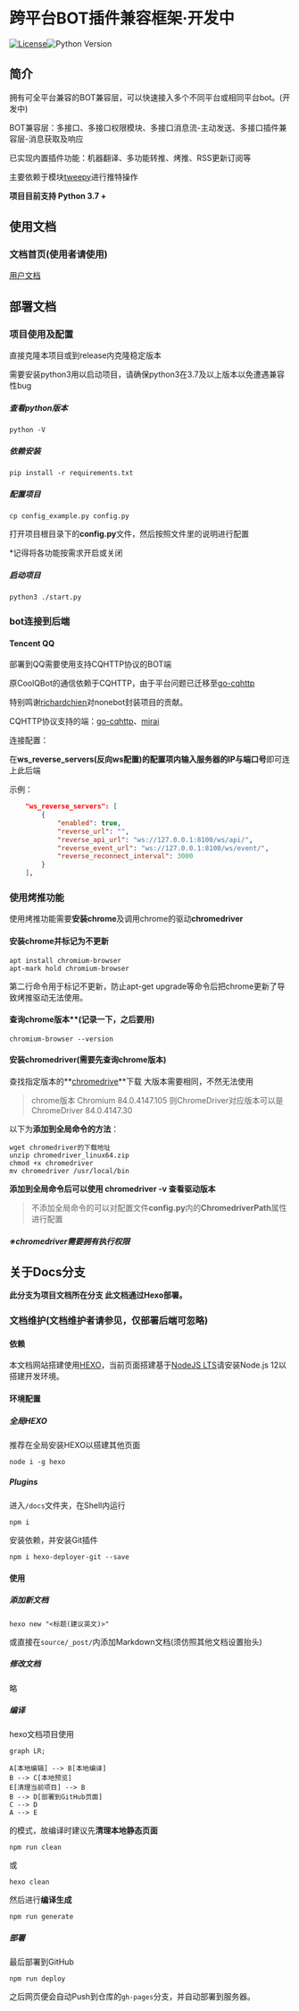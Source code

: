 # 跨平台BOT插件兼容框架·开发中
[![License](https://img.shields.io/github/license/richardchien/nonebot.svg)](LICENSE)![Python Version](https://img.shields.io/badge/python-3.7+-blue.svg)

## 简介

拥有可全平台兼容的BOT兼容层，可以快速接入多个不同平台或相同平台bot。(开发中)

BOT兼容层：多接口、多接口权限模块、多接口消息流-主动发送、多接口插件兼容层-消息获取及响应

已实现内置插件功能：机器翻译、多功能转推、烤推、RSS更新订阅等

主要依赖于模块[tweepy](https://github.com/tweepy/tweepy)进行推特操作

**项目目前支持 Python 3.7 +**



## 使用文档

### 文档首页(使用者请使用)

[用户文档](https://chenxuan353.github.io/tweetTobot/)



## 部署文档

### 项目使用及配置

直接克隆本项目或到release内克隆稳定版本

需要安装python3用以启动项目，请确保python3在3.7及以上版本以免遭遇兼容性bug

##### 查看python版本

```shell
python -V
```

##### 依赖安装

```shell
pip install -r requirements.txt
```

##### 配置项目

```
cp config_example.py config.py
```

打开项目根目录下的**config.py**文件，然后按照文件里的说明进行配置

*记得将各功能按需求开启或关闭

##### 启动项目

```shell
python3 ./start.py
```



### bot连接到后端

#### Tencent QQ

部署到QQ需要使用支持CQHTTP协议的BOT端

原CoolQBot的通信依赖于CQHTTP，由于平台问题已迁移至[go-cqhttp](https://github.com/Mrs4s/go-cqhttp)

特别鸣谢[richardchien](https://github.com/richardchien)对nonebot封装项目的贡献。

CQHTTP协议支持的端：[go-cqhttp](https://github.com/yyuueexxiinngg/cqhttp-mirai)、[mirai](https://github.com/yyuueexxiinngg/cqhttp-mirai)

连接配置：

在**ws_reverse_servers(反向ws配置)**的配置项内**输入服务器的IP与端口号**即可连上此后端

示例：

```json
    "ws_reverse_servers": [
        {
            "enabled": true, 
            "reverse_url": "", 
            "reverse_api_url": "ws://127.0.0.1:8100/ws/api/", 
            "reverse_event_url": "ws://127.0.0.1:8100/ws/event/", 
            "reverse_reconnect_interval": 3000
        }
    ], 
```



### 使用烤推功能

使用烤推功能需要**安装chrome**及调用chrome的驱动**chromedriver**

#### **安装chrome**并标记为不更新

```shell
apt install chromium-browser
apt-mark hold chromium-browser
```

第二行命令用于标记不更新，防止apt-get upgrade等命令后把chrome更新了导致烤推驱动无法使用。

#### 查询chrome版本**(记录一下，之后要用)

```
chromium-browser --version
```

#### 安装**chromedriver**(需要先查询chrome版本)

查找指定版本的**[chromedrive](https://chromedriver.storage.googleapis.com/index.html)**下载 大版本需要相同，不然无法使用

> chrome版本 Chromium 84.0.4147.105 则ChromeDriver对应版本可以是 ChromeDriver 84.0.4147.30

以下为**添加到全局命令的方法**：

```shell
wget chromedriver的下载地址
unzip chromedriver_linux64.zip
chmod +x chromedriver
mv chromedriver /usr/local/bin
```

**添加到全局命令后可以使用 chromedriver -v 查看驱动版本**

> 不添加全局命令的可以对配置文件**config.py**内的**ChromedriverPath**属性进行配置

##### **※chromedriver需要拥有执行权限**





## 关于Docs分支

**此分支为项目文档所在分支 此文档通过Hexo部署。**

### 文档维护(文档维护者请参见，仅部署后端可忽略)

#### 依赖

本文档网站搭建使用[HEXO](https://hexo.io/)，当前页面搭建基于[NodeJS LTS](https://nodejs.org/en/download/)请安装Node.js 12以搭建开发环境。

#### 环境配置

##### 全局HEXO

推荐在全局安装HEXO以搭建其他页面

```
node i -g hexo
```

##### Plugins

进入`/docs`文件夹，在Shell内运行

```shell
npm i
```

安装依赖，并安装Git插件

```shell
npm i hexo-deployer-git --save
```

#### 使用

##### 添加新文档

```Shell
hexo new "<标题(建议英文)>"
```

或直接在`source/_post/`内添加Markdown文档(须仿照其他文档设置抬头)

##### 修改文档

略

##### 编译

hexo文档项目使用

```mermaid
graph LR;

A[本地编辑] --> B[本地编译]
B --> C[本地预览]
E[清理当前项目] --> B
B --> D[部署到GitHub页面]
C --> D
A --> E

```

的模式，故编译时建议先**清理本地静态页面**

```shell
npm run clean
```

或

```shell
hexo clean
```

然后进行**编译生成**

```shell
npm run generate
```

##### 部署

最后部署到GitHub

```shell
npm run deploy
```

之后网页便会自动Push到仓库的`gh-pages`分支，并自动部署到服务器。

